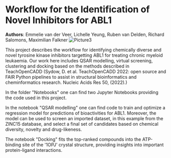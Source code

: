 # Workflow for the Identification of Novel Inhibitors for ABL1
**Authors**: Emmelie van der Veer, Lichelle Yeung, Ruben van Delden, Richard Salomons, Maximilian Falkner
![Picture3](https://github.com/user-attachments/assets/57c13da9-b41b-4f96-ba17-989d2f68ecb0)

This project describes the workflow for identifying chemically diverse and novel tyrosine kinase inhibitors targetting ABL1 for treating chronic myeloid leukaemia. Our work here includes QSAR modelling, virtual screening, clustering and docking based on the methods described in TeachOpenCADD (Sydow, D. et al. TeachOpenCADD 2022: open source and FAIR Python pipelines to assist in structural bioinformatics and cheminformatics research. Nucleic Acids Res 50, (2022).)

In the folder "Notebooks" one can find two Jupyter Notebooks providing the code used in this project.

In the notebook "QSAR modelling" one can find code to train and optimize a regression model for predictions of bioactivities for ABL1. Moreover, the model can be used to screen an imported dataset, in this example from the ZINC15 database, and select a final set of candidates based on chemical diversity, novelty and drug-likeness. 

The notebook "Docking" fits the top-ranked compounds into the ATP-binding site of the '1OPJ' crystal structure, providing insights into important protein-ligand interactions. 
